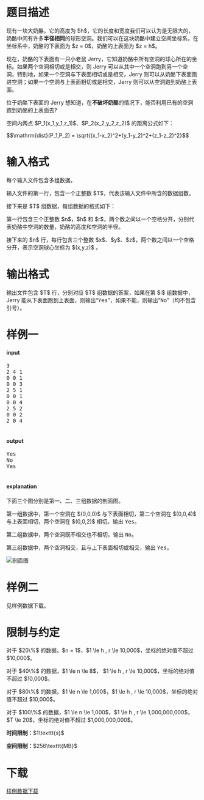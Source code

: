 # 题目描述

<p>现有一块大奶酪，它的高度为 $h$，它的长度和宽度我们可以认为是无限大的，奶酪中间有许多<strong>半径相同</strong>的球形空洞。我们可以在这块奶酪中建立空间坐标系，在坐标系中，奶酪的下表面为 $z = 0$，奶酪的上表面为 $z = h$。</p>
<p>现在，奶酪的下表面有一只小老鼠 Jerry，它知道奶酪中所有空洞的球心所在的坐标。如果两个空洞相切或是相交，则 Jerry 可以从其中一个空洞跑到另一个空洞，特别地，如果一个空洞与下表面相切或是相交，Jerry 则可以从奶酪下表面跑进空洞；如果一个空洞与上表面相切或是相交，Jerry 则可以从空洞跑到奶酪上表面。</p>
<p>位于奶酪下表面的 Jerry 想知道，在<strong>不破坏奶酪</strong>的情况下，能否利用已有的空洞跑到奶酪的上表面去?</p>
<p>空间内两点 $P_1(x_1,y_1,z_1)$、$P_2(x_2,y_2,z_2)$ 的距离公式如下：</p>
<p>$$\mathrm{dist}(P_1,P_2) = \sqrt{(x_1-x_2)^2+(y_1-y_2)^2+(z_1-z_2)^2}$$</p>

# 输入格式


<p>每个输入文件包含多组数据。</p>
<p>输入文件的第一行，包含一个正整数 $T$，代表该输入文件中所含的数据组数。</p>
<p>接下来是 $T$ 组数据，每组数据的格式如下：</p>
<p>第一行包含三个正整数 $n$，$h$ 和 $r$，两个数之间以一个空格分开，分别代表奶酪中空洞的数量，奶酪的高度和空洞的半径。</p>
<p>接下来的 $n$ 行，每行包含三个整数 $x$、$y$、$z$，两个数之间以一个空格分开，表示空洞球心坐标为 $(x,y,z)$ 。</p>

# 输出格式


<p>输出文件包含 $T$ 行，分别对应 $T$ 组数据的答案，如果在第 $i$ 组数据中，Jerry 能从下表面跑到上表面，则输出“<samp>Yes</samp>”，如果不能，则输出“<samp>No</samp>”（均不包含引号）。</p>

# 样例一


<h4>input</h4>
<pre>3
2 4 1
0 0 1
0 0 3
2 5 1
0 0 1
0 0 4
2 5 2
0 0 2
2 0 4

</pre>

<h4>output</h4>
<pre>Yes
No
Yes

</pre>

<h4>explanation</h4>
<p>下面三个图分别是第一、二、三组数据的剖面图。</p>
<p>第一组数据中，第一个空洞在 $(0,0,0)$ 与下表面相切，第二个空洞在 $(0,0,4)$ 与上表面相切，两个空洞在 $(0,0,2)$ 相切。输出 <samp>Yes</samp>。</p>
<p>第二组数据中，两个空洞既不相交也不相切，输出 <samp>No</samp>。</p>
<p>第三组数据中，两个空洞相交，且与上下表面相切或相交，输出 <samp>Yes</samp>。</p>
<p><img class="img-responsive center-block" src="//img.uoj.ac/problem/332/332.webp" alt="剖面图"/></p>

# 样例二


<p>见样例数据下载。</p>

# 限制与约定


<p>对于 $20\%$ 的数据，$n = 1$，$1 \le h , r \le 10,000$，坐标的绝对值不超过 $10,000$。</p>
<p>对于 $40\%$ 的数据，$1 \le n \le 8$， $1 \le h , r \le 10,000$，坐标的绝对值不超过 $10,000$。</p>
<p>对于 $80\%$ 的数据，$1 \le n \le 1,000$，$1 \le h , r \le 10,000$，坐标的绝对值不超过 $10,000$。</p>
<p>对于 $100\%$ 的数据，$1 \le n \le 1,000$，$1 \le h , r \le 1,000,000,000$，$T \le 20$，坐标的绝对值不超过 $1,000,000,000$。</p>
<p><strong>时间限制：</strong>$1\texttt{s}$</p>
<p><strong>空间限制：</strong>$256\texttt{MB}$</p>

# 下载


<p><a href="/download.php?type=problem&amp;id=332">样例数据下载</a></p>
